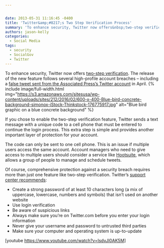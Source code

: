 ```yaml
---


date: 2013-05-31 11:16:45 -0400
title: 'Twitter&amp;#8217;s Two Step Verification Process'
summary: 'To enhance security, Twitter now offers&nbsp;two-step verification. The release of the new feature follows several high-profile account breaches &ndash; including a&nbsp;false tweet sent from the Associated Press&rsquo;s Twitter account&nbsp;in April. If you chose to enable the two-step verification feature, Twitter sends a text message with a unique code to a cell phone that must be'
authors: jason-kelly
categories:
  - Social Media
tags:
  - security
  - SocialGov
  - Twitter
---
```


To enhance security, Twitter now offers <a href="https://blog.twitter.com/2013/getting-started-login-verification" target="_blank">two-step verification</a>. The release of the new feature follows several high-profile account breaches – including a <a href="http://bigstory.ap.org/article/hackers-compromise-ap-twitter-account" target="_blank">false tweet sent from the Associated Press’s Twitter account</a> in April. 
{% include image/full-width.html img="https://s3.amazonaws.com/sitesusa/wp-content/uploads/sites/212/2016/02/600-x-400-Blue-bird-concrete-background-simonox-iStock-Thinkstock-176775917.jpg" alt="Blue bird graphic on a blue concrete background" %} 

If you chose to enable the two-step verification feature, Twitter sends a text message with a unique code to a cell phone that must be entered to continue the login process. This extra step is simple and provides another important layer of protection for your account.

The code can only be sent to one cell phone. This is an issue if multiple users access the same account. Account managers who need to give access to multiple users should consider a service like <a href="http://www.hootsuite.com/" target="_blank">Hootsuite</a>, which allows a group of people to manage and schedule tweets.

Of course, comprehensive protection against a security breach requires more than just one feature like two-step verification. Twitter’s <a href="https://support.twitter.com/articles/76036-keeping-your-account-secure" target="_blank">support center recommends</a>:

  * Create a strong password of at least 10 characters long (a mix of uppercase, lowercase, numbers and symbols) that isn’t used on another website
  * Use login verification
  * Be aware of suspicious links
  * Always make sure you’re on Twitter.com before you enter your login information
  * Never give your username and password to untrusted third parties
  * Make sure your computer and operating system is up-to-update

[youtube https://www.youtube.com/watch?v=IsdvJI0AK5M]